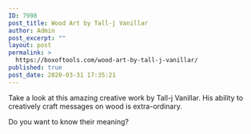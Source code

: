 ```yaml
---
ID: 7998
post_title: Wood Art by Tall-j Vanillar
author: Admin
post_excerpt: ""
layout: post
permalink: >
  https://boxoftools.com/wood-art-by-tall-j-vanillar/
published: true
post_date: 2020-03-31 17:35:21
---
```

<!-- wp:paragraph -->
<p>Take a look at this amazing creative work by Tall-j Vanillar. His ability to creatively craft messages on wood is extra-ordinary.</p>
<!-- /wp:paragraph --><!-- wp:paragraph -->
<p>Do you want to know their meaning?</p>
<!-- /wp:paragraph --><!-- wp:image {"id":8027,"sizeSlug":"large"} -->
<figure></figure>
<!-- /wp:image -->		
				<a data-elementor-lightbox-slideshow="all" href="https://boxoftools.com/wp-content/uploads/2020/03/DSC_1023-Large.jpg">
														</a>